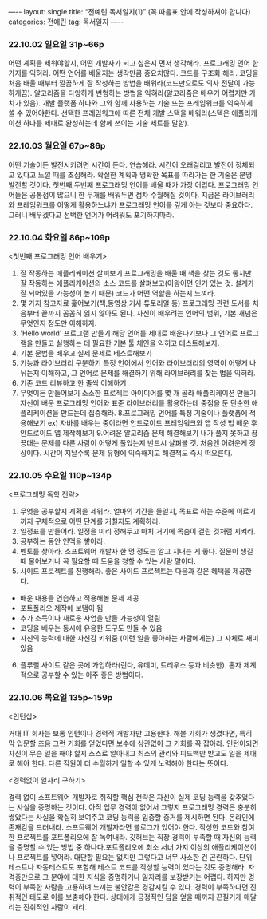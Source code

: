 —--
layout: single
title: “전예린 독서일지(1)” (꼭 따음표 안에 작성하셔야 합니다)
categories: 전예린
tag: 독서일지
—--

### 22.10.02 일요일 31p~66p

어떤 계획을 세워야할지, 어떤 개발자가 되고 싶은지 먼저 생각해라.
프로그래밍 언어 한 가지를 익혀라. 어떤 언어를 배울지는 생각만큼 중요치않다.
코드를 구조화 해라. 코딩을 처음 배울 때부터 깔끔하게 잘 작성하는 방법을 배워라(코드만으로도 의사 전달이 가능하게끔).
알고리즘을 다양하게 변형하는 방법을 익혀라(알고리즘은 배우기 어렵지만 가치가 있음).
개발 플랫폼 하나와 그와 함께 사용하는 기술 또는 프레임워크를 익숙하게 쓸 수 있어야한다. 선택한 프레임워크에 따른 전체 개발 스택을 배워라(스텍은 애플리케이션 하나를 제대로 완성하는데 함께 쓰이는 기술 세트를 말함).



### 22.10.03 월요일 67p~86p

어떤 기술이든 발전시키려면 시간이 든다. 연습해라. 시간이 오래걸리고 발전이 정체되고 있다고 느낄 때를 조심해라. 확실한 계획과 명확한 목표를 따라가는 한 기술은 분명 발전할 것이다.
첫번째,두번째 프로그래밍 언어를 배울 때가 가장 어렵다. 프로그래밍 언어들은 공통점이 많으니 한 두개를 배워두면 점차 수월해질 것이다.
지금은 라이브러리와 프레임워크를 어떻게 활용하느냐가 프로그래밍 언어를 깊게 아는 것보다 중요하다. 그러니 배우겠다고 선택한 언어가 어려워도 포기하지마라.



### 22.10.04 화요일 86p~109p

<첫번째 프로그래밍 언어 배우기>

1. 잘 작동하는 애플리케이션 살펴보기
프로그래밍을 배울 때 책을 찾는 것도 좋지만 잘 작동하는 애플리케이션의 소스 코드를 살펴보고(이왕이면 인기 있는 것. 설계가 잘 되어있을 가능성이 높기 때문) 코드가 어떤 역할을 하는지 느껴라.
2. 몇 가지 참고자료 훑어보기(책,동영상,기사 튜토리얼 등)
프로그래밍 관련 도서를 처음부터 끝까지 꼼꼼히 읽지 않아도 된다. 자신이 배우려는 언어의 범위, 기본 개념은 무엇인지 정도만 이해하자.
3. 'Hello world' 프로그램 만들기
해당 언어를 제대로 배운다기보다 그 언어로 프로그램을 만들고 실행하는 데 필요한 기본 툴 체인을 익히고 테스트해보자.
4. 기본 문법을 배우고 실제 문제로 테스트해보기
5. 기능과 라이브러리 구분하기
특정 언어에서 언어와 라이브러리의 영역이 어떻게 나뉘는지 이해하고, 그 언어로 문제를 해결하기 위해 라이브러리를 찾는 법을 익혀라.
6. 기존 코드 리뷰하고 한 줄씩 이해하기
7. 무엇이든 만들어보기
소소한 프로젝트 아이디어를 몇 개 골라 애플리케이션 만들기. 
자신이 배운 프로그래밍 언어와 표준 라이브러리를 활용하는데 중점을 둔 단순한 애플리케이션을 만드는데 집중해라.
8.프로그래밍 언어를 특정 기술이나 플랫폼에 적용해보기
ex) 자바를 배우는 중이라면 안드로이드 프레임워크와 앱 작성 법 배운 후 안드로이드 앱 제작해보기
9.어려운 알고리즘 문제 해결해보기
내가 풀지 못하고 끙끙대는 문제를 다른 사람이 어떻게 풀었는지 반드시 살펴볼 것. 처음엔 어려운게 정상이다. 시간이 지날수록 문제 유형에 익숙해지고 해결책도 즉시 떠오른다.



### 22.10.05 수요일 110p~134p

<프로그래밍 독학 전략>

1. 무엇을 공부할지 계획을 세워라. 얼마의 기간을 들일지, 목표로 하는 수준에 이르기까지 구체적으로 어떤 단계를 거칠지도 계획하라.
2. 일정표를 만들어라. 일정을 미리 정해두고 마치 거기에 목숨이 걸린 것처럼 지켜라.
3. 공부하는 동안 인맥을 쌓아라.
4. 멘토를 찾아라. 소프트웨어 개발자 한 명 정도는 알고 지내는 게 좋다. 질문이 생길 때 물어보거나 꼭 필요할 때 도움을 청할 수 있는 사람 말이다.
5. 사이드 프로젝트를 진행해라. 좋은 사이드 프로젝트는 다음과 같은 혜택을 제공한다.
  - 배운 내용을 연습하고 적용해볼 문제 제공
  - 포트폴리오 제작에 보탬이 됨
  - 추가 소득이나 새로운 사업을 만들 가능성이 열림
  - 코딩을 배우는 동시에 유용한 도구도 만들 수 있음
  - 자신의 능력에 대한 자신감 키워줌
    (이런 일을 좋아하는 사람에게는) 그 자체로 재미있음
6. 플루럴 사이트 같은 곳에 가입하라(린다, 유데미, 트리우스 등과 비슷한). 혼자 체계적으로 공부할 수 있는 아주 좋은 방법이다.



### 22.10.06 목요일 135p~159p

<인턴십>

거대 IT 회사는 보통 인턴이나 경력직 개발자만 고용한다. 해볼 기회가 생겼다면, 특히 막 입문할 즈음 그런 기회를 얻었다면 보수에 상관없이 그 기회를 꼭 잡아라. 인턴이되면 자신이 무슨 일을 해야 할지 스스로 알아내고 최소의 관리와 피드백만 받고도 일을 제대로 해야 한다. 다른 직원이 더 수월하게 일할 수 있게 노력해야 한다는 뜻이다.

<경력없이 일자리 구하기>

경력 없이 소프트웨어 개발자로 취직할 핵심 전략은 자신이 실제 코딩 능력을 갖추었다는 사실을 증명하는 것이다. 아직 업무 경력이 없어서 그렇지 프로그래밍 경력은 충분히 쌓았다는 사실을 확실히 보여주고 코딩 능력을 입증할 증거를 제시하면 된다.
온라인에 존재감을 드러내라. 소프트웨어 개발자라면 블로그가 있어야 한다.
작성한 코드와 참여한 프로젝트를 포트폴리오에 잘 녹여내라. 깃허브는 직장 경력이 부족할 때 자신의 능력을 증명할 수 있는 방법 중 하나다.포트폴리오에 최소 서너 가지 이상의 애플리케이션이나 프로젝트를 넣어라. 대단할 필요는 없지만 그렇다고 너무 사소한 건 곤란하다. 단위 테스트나 자동테스트도 포함해 테스트 코드를 작성할 능력이 있다는 것도 증명해라.
자격증만으로 그 분야에 대한 지식을 증명하거나 일자리를 보장받기는 어렵다. 하지만 경력이 부족한 사람을 고용하며 느끼는 불안감은 경감시킬 수 있다.
경력이 부족하다면 진취적인 태도로 이를 보충해야 한다. 상대에게 긍정적인 답을 얻을 때까지 끈질기게 매달리는 진취적인 사람이 돼라.


